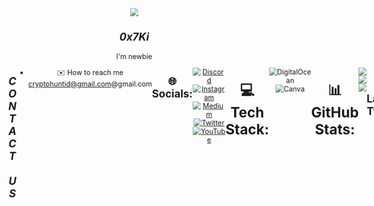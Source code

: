 <div align="center">
<img
  src="https://github.com/sychonix/contoh/blob/main/IMG_20230410_034622_392.jpg"
  style="display: inline-block; margin: 0 auto; max-width: 300px">
    <h2><i>0x7Ki </i></h2>I'm newbie
<div align="center">
  <div style="display: flex; align-items: flex-start;">
<div align="center">
  <div style="display: flex; align-items: flex-start;">
<div align="center">
  <div style="display: flex; align-items: flex-start;">
  <h2><i>C O N T A C T &nbsp; U S </i></h2>
<p align="left"> 



- ✉️ How to reach me cryptohuntid@gmail.com@gmail.com


## 🌐 Socials:
[![Discord](https://img.shields.io/badge/Discord-%237289DA.svg?logo=discord&logoColor=white)](https://discord.gg/nKJpEkBr) [![Instagram](https://img.shields.io/badge/Instagram-%23E4405F.svg?logo=Instagram&logoColor=white)](https://instagram.com/Ki_rmdhn7) [![Medium](https://img.shields.io/badge/Medium-12100E?logo=medium&logoColor=white)](https://medium.com/@kibasuki1803) [![Twitter](https://img.shields.io/badge/Twitter-%231DA1F2.svg?logo=Twitter&logoColor=white)](https://twitter.com/0x7Ki) [![YouTube](https://img.shields.io/badge/YouTube-%23FF0000.svg?logo=YouTube&logoColor=white)](https://youtube.com/@airdropnewbie2199) 

# 💻 Tech Stack:
![DigitalOcean](https://img.shields.io/badge/DigitalOcean-%230167ff.svg?style=for-the-badge&logo=digitalOcean&logoColor=white) ![Canva](https://img.shields.io/badge/Canva-%2300C4CC.svg?style=for-the-badge&logo=Canva&logoColor=white)
# 📊 GitHub Stats:
![](https://github-readme-stats.vercel.app/api?username=0xKii&theme=dark&hide_border=false&include_all_commits=false&count_private=false)<br/>
![](https://github-readme-streak-stats.herokuapp.com/?user=0xKii&theme=dark&hide_border=false)<br/>
![](https://github-readme-stats.vercel.app/api/top-langs/?username=0xKii&theme=dark&hide_border=false&include_all_commits=false&count_private=false&layout=compact)

## 🐦 Latest Tweet
[![](https://gtce.itsvg.in/api?username=0x7Ki)](https://github.com/VishwaGauravIn/github-twitter-card-embed)

---
[![](https://visitcount.itsvg.in/api?id=0xKii&icon=0&color=0)](https://visitcount.itsvg.in)

<!-- Proudly created with GPRM ( https://gprm.itsvg.in ) -->
